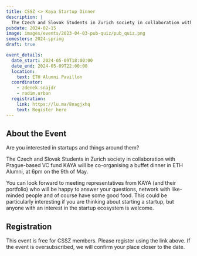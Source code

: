 ```yaml
---
title: CSSZ <> Kaya Startup Dinner
description: |
  ​​The Czech and Slovak Students in Zurich society in collaboration with Prague-based VC fund KAYA will be co-organising a buffet dinner in ETH Alumni.
pubdate: 2024-02-15
image: images/events/2023-04-03-pub-quiz/pub_quiz.png
semesters: 2024-spring
draft: true

event_details:
  date_start: 2024-05-09T18:00:00
  date_end: 2024-05-09T22:00:00
  location:
    text: ETH Alumni Pavillon
  coordinator:
    - zdenek.snajdr
    - radim.urban
  registration:
    link: https://lu.ma/8nagjxhq
    text: Register here
---
```


## About the Event

​​Are you interested in startups and things around them?

​​The Czech and Slovak Students in Zurich society in collaboration with Prague-based VC fund KAYA will be co-organising a buffet dinner in ETH Alumni, at 6pm on the 9th of May.

​​You can look forward to meeting representatives from KAYA (and their portfolio) who will be happy to answer your questions, network with like-minded people and of course have some good food. This could be particularly interesting if you are thinking about starting a startup, but anyone with an interest in the startup ecosystem is welcome.

## Registration
This event is free for CSSZ members. ​​Please register using the link above. ​​If the event is oversubscribed, we will confirm your place closer to the date.


